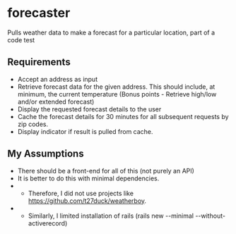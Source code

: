 # forecaster

Pulls weather data to make a forecast for a particular location, part of a code test

## Requirements

- Accept an address as input
- Retrieve forecast data for the given address. This should include, at minimum, the
current temperature (Bonus points - Retrieve high/low and/or extended forecast)
- Display the requested forecast details to the user
- Cache the forecast details for 30 minutes for all subsequent requests by zip codes.
- Display indicator if result is pulled from cache.

## My Assumptions

- There should be a front-end for all of this (not purely an API)
- It is better to do this with minimal dependencies.
- - Therefore, I did not use projects like https://github.com/t27duck/weatherboy.
- - Similarly, I limited installation of rails (rails new --minimal --without-activerecord)
